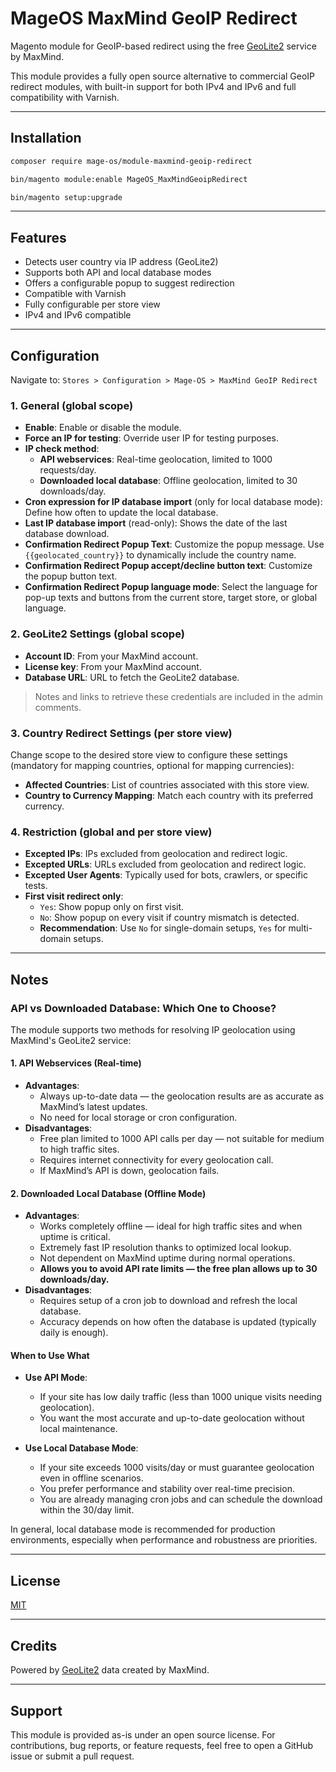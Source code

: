 # MageOS MaxMind GeoIP Redirect

Magento module for GeoIP-based redirect using the free [GeoLite2](https://dev.maxmind.com/geoip/geolite2-free-geolocation-data) service by MaxMind.

This module provides a fully open source alternative to commercial GeoIP redirect modules, with built-in support for both IPv4 and IPv6 and full compatibility with Varnish.

---

## Installation

```bash
composer require mage-os/module-maxmind-geoip-redirect
```
```bash
bin/magento module:enable MageOS_MaxMindGeoipRedirect
```
```bash
bin/magento setup:upgrade
```

---

## Features

- Detects user country via IP address (GeoLite2)
- Supports both API and local database modes
- Offers a configurable popup to suggest redirection
- Compatible with Varnish
- Fully configurable per store view
- IPv4 and IPv6 compatible

---

## Configuration

Navigate to: `Stores > Configuration > Mage-OS > MaxMind GeoIP Redirect`

### 1. General (global scope)

- **Enable**: Enable or disable the module.
- **Force an IP for testing**: Override user IP for testing purposes.
- **IP check method**:
    - **API webservices**: Real-time geolocation, limited to 1000 requests/day.
    - **Downloaded local database**: Offline geolocation, limited to 30 downloads/day.
- **Cron expression for IP database import** (only for local database mode): Define how often to update the local database.
- **Last IP database import** (read-only): Shows the date of the last database download.
- **Confirmation Redirect Popup Text**: Customize the popup message. Use `{{geolocated_country}}` to dynamically include the country name.
- **Confirmation Redirect Popup accept/decline button text**: Customize the popup button text.
- **Confirmation Redirect Popup language mode**: Select the language for pop-up texts and buttons from the current store, target store, or global language.

### 2. GeoLite2 Settings (global scope)

- **Account ID**: From your MaxMind account.
- **License key**: From your MaxMind account.
- **Database URL**: URL to fetch the GeoLite2 database.

> Notes and links to retrieve these credentials are included in the admin comments.

### 3. Country Redirect Settings (per store view)

Change scope to the desired store view to configure these settings (mandatory for mapping countries, optional for mapping currencies):

- **Affected Countries**: List of countries associated with this store view.
- **Country to Currency Mapping**: Match each country with its preferred currency.

### 4. Restriction (global and per store view)

- **Excepted IPs**: IPs excluded from geolocation and redirect logic.
- **Excepted URLs**: URLs excluded from geolocation and redirect logic.
- **Excepted User Agents**: Typically used for bots, crawlers, or specific tests.
- **First visit redirect only**:
    - `Yes`: Show popup only on first visit.
    - `No`: Show popup on every visit if country mismatch is detected.
    - **Recommendation**: Use `No` for single-domain setups, `Yes` for multi-domain setups.

---

## Notes

### API vs Downloaded Database: Which One to Choose?

The module supports two methods for resolving IP geolocation using MaxMind's GeoLite2 service:

#### 1. API Webservices (Real-time)

- **Advantages**:
    - Always up-to-date data — the geolocation results are as accurate as MaxMind’s latest updates.
    - No need for local storage or cron configuration.
- **Disadvantages**:
    - Free plan limited to 1000 API calls per day — not suitable for medium to high traffic sites.
    - Requires internet connectivity for every geolocation call.
    - If MaxMind’s API is down, geolocation fails.

#### 2. Downloaded Local Database (Offline Mode)

- **Advantages**:
    - Works completely offline — ideal for high traffic sites and when uptime is critical.
    - Extremely fast IP resolution thanks to optimized local lookup.
    - Not dependent on MaxMind uptime during normal operations.
    - **Allows you to avoid API rate limits — the free plan allows up to 30 downloads/day.**
- **Disadvantages**:
    - Requires setup of a cron job to download and refresh the local database.
    - Accuracy depends on how often the database is updated (typically daily is enough).

#### When to Use What

- **Use API Mode**:
    - If your site has low daily traffic (less than 1000 unique visits needing geolocation).
    - You want the most accurate and up-to-date geolocation without local maintenance.

- **Use Local Database Mode**:
    - If your site exceeds 1000 visits/day or must guarantee geolocation even in offline scenarios.
    - You prefer performance and stability over real-time precision.
    - You are already managing cron jobs and can schedule the download within the 30/day limit.

In general, local database mode is recommended for production environments, especially when performance and robustness are priorities.

---

## License

[MIT](LICENSE)

---

## Credits

Powered by [GeoLite2](https://dev.maxmind.com/geoip/geolite2-free-geolocation-data) data created by MaxMind.

---

## Support

This module is provided as-is under an open source license. For contributions, bug reports, or feature requests, feel free to open a GitHub issue or submit a pull request.
